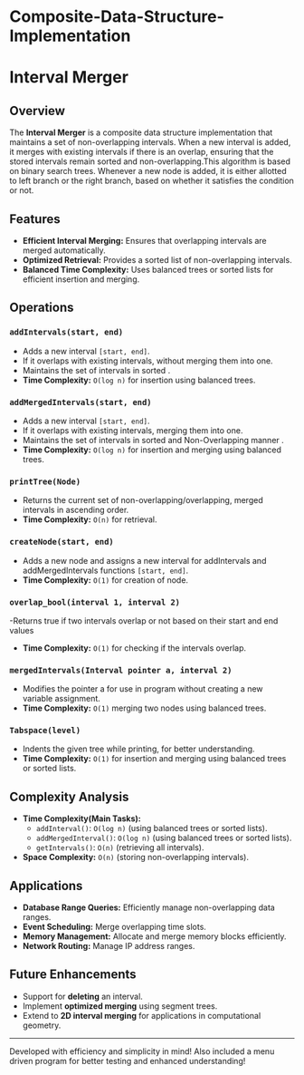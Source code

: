 # Composite-Data-Structure-Implementation

# Interval Merger

## Overview
The **Interval Merger** is a composite data structure implementation that maintains a set of non-overlapping intervals. When a new interval is added, it merges with existing intervals if there is an overlap, ensuring that the stored intervals remain sorted and non-overlapping.This algorithm is based on binary search trees. Whenever a new node is added, it is either allotted to left branch or the right branch, based on whether it satisfies the condition or not.

## Features
- **Efficient Interval Merging:** Ensures that overlapping intervals are merged automatically.
- **Optimized Retrieval:** Provides a sorted list of non-overlapping intervals.
- **Balanced Time Complexity:** Uses balanced trees or sorted lists for efficient insertion and merging.

## Operations
### `addIntervals(start, end)`
- Adds a new interval `[start, end]`.
- If it overlaps with existing intervals, without merging them into one.
- Maintains the set of intervals in sorted .
- **Time Complexity:** `O(log n)` for insertion using balanced trees.

### `addMergedIntervals(start, end)`
- Adds a new interval `[start, end]`.
- If it overlaps with existing intervals, merging them into one.
- Maintains the set of intervals in sorted and Non-Overlapping manner .
- **Time Complexity:** `O(log n)` for insertion and merging using balanced trees.

### `printTree(Node)`
- Returns the current set of non-overlapping/overlapping, merged intervals in ascending order.
- **Time Complexity:** `O(n)` for retrieval.

### `createNode(start, end)`
- Adds a new node and assigns a new interval for addIntervals and addMergedIntervals functions `[start, end]`.
- **Time Complexity:** `O(1)` for creation of node.

### `overlap_bool(interval 1, interval 2)`
-Returns true if two intervals overlap or not based on their start and end values
- **Time Complexity:** `O(1)` for checking if the intervals overlap.
### `mergedIntervals(Interval pointer a, interval 2)`
- Modifies the pointer a for use in program without creating a new variable assignment.
- **Time Complexity:** `O(1)` merging two nodes using balanced trees.

### `Tabspace(level)`
- Indents the given tree while printing, for better understanding.
- **Time Complexity:** `O(1)` for insertion and merging using balanced trees or sorted lists.



## Complexity Analysis
- **Time Complexity(Main Tasks):**
  - `addInterval()`: `O(log n)` (using balanced trees or sorted lists).
  - `addMergedInterval()`: `O(log n)` (using balanced trees or sorted lists).
  - `getIntervals()`: `O(n)` (retrieving all intervals).
- **Space Complexity:** `O(n)` (storing non-overlapping intervals).

## Applications
- **Database Range Queries:** Efficiently manage non-overlapping data ranges.
- **Event Scheduling:** Merge overlapping time slots.
- **Memory Management:** Allocate and merge memory blocks efficiently.
- **Network Routing:** Manage IP address ranges.

## Future Enhancements
- Support for **deleting** an interval.
- Implement **optimized merging** using segment trees.
- Extend to **2D interval merging** for applications in computational geometry.

---
Developed with efficiency and simplicity in mind! Also included a menu driven program for better testing and enhanced understanding!

